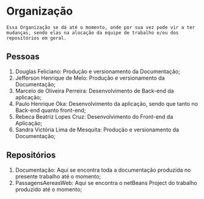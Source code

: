 # Organização
	Essa Organização se dá até o momento, onde por sua vez pode vir a ter mudanças, sendo elas na alocação da equipe de trabalho e/ou dos repositórios em geral.

## Pessoas
1) Douglas Feliciano: 
	Produção e versionamento da Documentação;
2) Jefferson Henrique de Melo: 
	Produção e versionamento da Documentação;
3) Marcelo de Oliveira Perreira: 
	Desenvolvimento de Back-end da aplicação;
4) Paulo Henrique Oka: 
	Desenvolvimento da aplicação, sendo que tanto no Back-end quanto front-end;
5) Rebeca Beatriz Lopes Cruz: 
	Desenvolvimento do Front-end da Aplicação;
6) Sandra Victória Lima de Mesquita: 
	Produção e versionamento da Documentação;

## Repositórios
1) Documentação: 
	Aqui se encontra toda a documentação produzida no presente trabalho até o momento;
2) PassagensAereasWeb: 
	Aqui se encontra o netBeans Project do trabalho produzido até o momento;